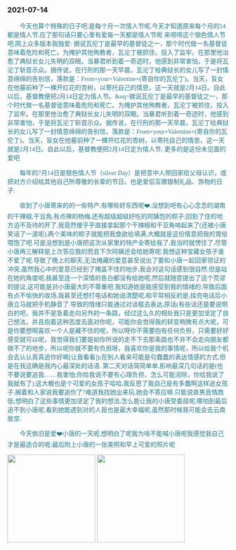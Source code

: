### 2021-07-14


  <p style="text-indent:2em; color: #25798a; font-family: Brush Script MT, Brush Script Std, cursive">
    今天也算个特殊的日子吧,是每个月一次情人节呢,今天才知道原来每个月的14都是情人节.应了那句话只要心里有爱每一天都是情人节呢
    来唠唠这个银色情人节吧,网上众多版本我独爱:
    据说瓦伦丁是最早的基督徒之一，那个时代做一名基督徒意味着危险和死亡。为掩护其他殉教者，瓦沦丁被抓住，投入了监牢。在那里他治愈了典狱长女儿失明的双眼。当暴君听到着一奇迹时，他感到非常害怕，于是将瓦沦丁斩首示众。据传说，在行刑的那一天早晨，瓦沦丁给典狱长的女儿写了一封情意绵绵的告别信，落款是：From+your+Valentine+(寄自你的瓦伦丁)。当天，盲女在他墓前种了一棵开红花的杏树，以寄托自己的情思，这一天就是2月14日。自此以后，基督教便把2月14日定为情人节。&oq=据说瓦伦丁是最早的基督徒之一，那个时代做一名基督徒意味着危险和死亡。为掩护其他殉教者，瓦沦丁被抓住，投入了监牢。在那里他治愈了典狱长女儿失明的双眼。当暴君听到着一奇迹时，他感到非常害怕，于是将瓦沦丁斩首示众。据传说，在行刑的那一天早晨，瓦沦丁给典狱长的女儿写了一封情意绵绵的告别信，落款是：From+your+Valentine+(寄自你的瓦伦丁)。当天，盲女在他墓前种了一棵开红花的杏树，以寄托自己的情思，这一天就是2月14日。自此以后，基督教便把2月14日定为情人节;
    更多的是这份未见面的爱吧
  </p>

  <p style="text-indent:2em; color: #25798a; font-family: Brush Script MT, Brush Script Std, cursive">
    每年的7月14日是银色情人节（silver Day）是把意中人带回家给父母认识，或把对方介绍给其他自己所尊敬的长辈的节日。也是爱侣互赠银制礼品、饰物的日子.
  </p>

  <p style="text-indent:2em; color: #25798a; font-family: Brush Script MT, Brush Script Std, cursive">
    收到了小唐寄来的的一些特产,有哪些好东西呢❤️,没想到吧有心心念念的湖南的干辣椒,干豆角,有点辣的杨梅,还有超级超级好吃的阿姨包的粽子;回到了住的地方迫不及待的开了,我竟然傻乎乎直接拿起那个干辣椒和干豆角啃起来了(还被小唐笑话了一波呢),两个美味的粽子就能把我食欲给填满,大概就是这份情意把我的胃给喂饱了吧.可是没想到是小唐把这次从家里的特产全寄给我了,我当时就愣住了,尽管小唐再三解释是上次答应我的而且下次阿姨还会给她寄呢.我想这种宝藏女孩子谁不爱了呢.导致了晚上的聊天,无法掩藏的爱意甚至说出了要和小唐一起回家领证的冲突,虽然我心中的爱意已经到了掩盖不住的地步,我会对这句话感到很自然.但是站在她的角度呢,我甚至连一个深情的告白都没有给她呢,然后就随意提出了这个荒谬的提议,这可能是对小唐最大的不尊重吧.我知道她是能感受到我的情绪的,导致后面有点不愉快的收场,我甚至还想打电话和她说清楚呢,和平常相反的是,挂完电话后小唐立马就把手机静音了.导致的情绪只能通过对话框去表达,原话(有些话还是要说明白的吧，我并不是急着走向另外的一条路，经过这么久的相处我只是更加坚定了自己想法，并且抱着这种态度去面对你呢，可能你会觉得我的转变稍微有点大呢，可是你要想啊喜欢一个人是藏不住的呢，所以呀你不需要抱有任何负担，只需要好好感受就可以呢，我觉得我们要是如你所说的走不下去那条路也不并不会走向朋友都做不了的地步，所以呢你就不要有负担呀，我喜欢你是我的事情呢，所以给我个机会去认认真真追你好嘛[让我看看]);在别人看来可能是句蠢蠢的表达情感的方式,但是在我这确是我内心最深处的话语.
    第二天对话简简单单,影响最深几句话的是(也不要说要追我……我害怕;你给我说不要有心理负担，怎么可能消除，你给我说了我就有了);这大概也是个可爱的女孩子哈哈,我反思了我自己是有多蠢啊这样追女孩子,搁着和人家说我要追你了?难道我找她出来玩,她会不答应嘛.只能说直男且情商低;想明白了这些事情更加坚定了我的想法,怎么能让我的小唐受委屈呢,哪怕到最后追不到小唐呢,看到她能遇到对的人我也是最大幸福呢,虽然那时候我可能会去云南放空.
  </p>


  <p style="text-indent:2em; color: #25798a; font-family: Brush Script MT, Brush Script Std, cursive">
    今天依旧是爱❤️小唐的一天呢,想明白了呢我为啥不能喊小唐呢我感觉我自己才是最适合的呢;最后附上小唐的一张美照和早上可爱的照片呢
  </p>

  <img src="/loveMollyrui/dariyLove/log/../mollyImage/mollyrE.jpg" style="width: 200px"/>

  <img src="/loveMollyrui/dariyLove/log/../mollyImage/mollyDariy1.jpg" style="width: 200px"/>
  
  

